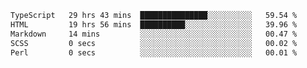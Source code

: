 <!--START_SECTION:waka-->

```txt
TypeScript   29 hrs 43 mins  ███████████████░░░░░░░░░░   59.54 %
HTML         19 hrs 56 mins  ██████████░░░░░░░░░░░░░░░   39.96 %
Markdown     14 mins         ░░░░░░░░░░░░░░░░░░░░░░░░░   00.47 %
SCSS         0 secs          ░░░░░░░░░░░░░░░░░░░░░░░░░   00.02 %
Perl         0 secs          ░░░░░░░░░░░░░░░░░░░░░░░░░   00.01 %
```

<!--END_SECTION:waka-->
